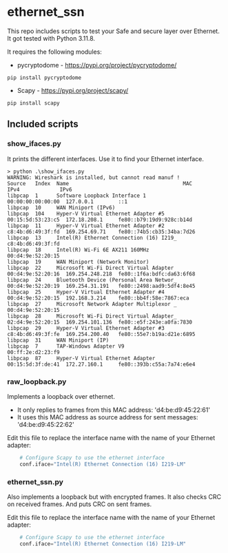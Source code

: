 # ethernet_ssn
This repo includes scripts to test your Safe and secure layer over Ethernet. It got tested with Python 3.11.8.

It requires the following modules:
- pycryptodome - https://pypi.org/project/pycryptodome/
```
pip install pycryptodome
```

- Scapy - https://pypi.org/project/scapy/
```
pip install scapy
```

## Included scripts
### show_ifaces.py
It prints the different interfaces. Use it to find your Ethernet interface.
```
> python .\show_ifaces.py
WARNING: Wireshark is installed, but cannot read manuf !
Source   Index  Name                                     MAC                IPv4             IPv6
libpcap  1      Software Loopback Interface 1            00:00:00:00:00:00  127.0.0.1        ::1
libpcap  10     WAN Miniport (IPv6)
libpcap  104    Hyper-V Virtual Ethernet Adapter #5      00:15:5d:53:23:c5  172.18.208.1     fe80::b79:19d9:928c:b14d
libpcap  11     Hyper-V Virtual Ethernet Adapter #2      c8:4b:d6:49:3f:fd  169.254.69.71    fe80::74b5:cb35:34ba:7d26
libpcap  13     Intel(R) Ethernet Connection (16) I219_  c8:4b:d6:49:3f:fd
libpcap  18     Intel(R) Wi-Fi 6E AX211 160MHz           00:d4:9e:52:20:15
libpcap  19     WAN Miniport (Network Monitor)
libpcap  22     Microsoft Wi-Fi Direct Virtual Adapter   00:d4:9e:52:20:16  169.254.248.218  fe80::1f6a:bdfc:da63:6f68
libpcap  24     Bluetooth Device (Personal Area Networ_  00:d4:9e:52:20:19  169.254.31.191   fe80::2498:aad9:5df4:8e45
libpcap  25     Hyper-V Virtual Ethernet Adapter #4      00:d4:9e:52:20:15  192.168.3.214    fe80::bb4f:58e:7867:eca
libpcap  27     Microsoft Network Adapter Multiplexor _  00:d4:9e:52:20:15
libpcap  28     Microsoft Wi-Fi Direct Virtual Adapter_  02:d4:9e:52:20:15  169.254.101.136  fe80::e5f:243e:a0fa:7830
libpcap  29     Hyper-V Virtual Ethernet Adapter #3      c8:4b:d6:49:3f:fe  169.254.200.40   fe80::55e7:b19a:d21e:6895
libpcap  31     WAN Miniport (IP)
libpcap  7      TAP-Windows Adapter V9                   00:ff:2e:d2:23:f9
libpcap  87     Hyper-V Virtual Ethernet Adapter         00:15:5d:3f:de:41  172.27.160.1     fe80::393b:c55a:7a74:e6e4
```

### raw_loopback.py
Implements a loopback over ethernet.
- It only replies to frames from this MAC address: 'd4:be:d9:45:22:61'
- It uses this MAC address as source address for sent messages: 'd4:be:d9:45:22:62'

Edit this file to replace the interface name with the name of your Ethernet adapter:
```python
    # Configure Scapy to use the ethernet interface
    conf.iface="Intel(R) Ethernet Connection (16) I219-LM"
```

### ethernet_ssn.py
Also implements a loopback but with encrypted frames. It also checks CRC on received frames. And puts CRC on sent frames.

Edit this file to replace the interface name with the name of your Ethernet adapter:
```python
    # Configure Scapy to use the ethernet interface
    conf.iface="Intel(R) Ethernet Connection (16) I219-LM"
```
